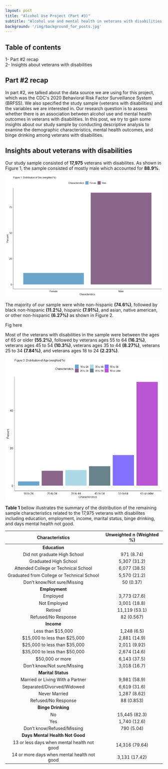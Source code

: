 ```yaml
---
layout: post
title: "Alcohol Use Project (Part #3)"
subtitle: "Alcohol use and mental health in veterans with disabilities insights"
background: '/img/background_for_posts.jpg'
---
```


## Table of contents 
1- Part #2 recap <br>
2- Insights about veterans with disabilities <br>


## Part #2 recap 
In part #2, we talked about the data source we are using for this project, which was the CDC's 2020 Behavioral Risk Factor Surveillance System (BRFSS). We also specified the study sample (veterans with disabilities) and the variables we are interested in. Our research question is to assess whether there is an association between alcohol use and mental health outcomes in veterans with disabilities. In this post, we try to gain some insights about our study sample by conducting descriptive analysis to examine the demographic characteristics, mental health outcomes, and binge drinking among veterans with disabilities. 



## Insights about veterans with disabilities
Our study sample consisted of  **17,975** veterans with disabilites. As shown in Figure 1, the sample consisted of mostly male which accounted for **88.9%**.  


![IMDb page](/img/posts/test-img/Fig1_dist_sex.png)


The majority of our sample were white non-hispanic **(74.6%)**, followed by black non-hispanic **(11.2%)**, hispanic **(7.91%)**, and asian, native american, or other non-hispanic **(6.27%)** as shown in Figure 2. 


Fig here 


Most of the veterans with disabilities in the sample were between the ages of 65 or older **(55.2%)**, followed by veterans ages 55 to 64 **(16.2%)**, veterans ages 45 to 54 **(10.3%)**, veterans ages 35 to 44 **(8.27%)**, veterans 25 to 34 **(7.84%)**, and veterans ages 18 to 24 **(2.23%)**. 


![IMDb page](/img/fig3_age_dist.png)


**Table 1** bellow illustrates the summary of the distribution of the remaining sample characteristics related to the 17,975 veterans with disabilites including education, employment, income, marital status, binge drinking, and days mental health not good.   


| Characteristics                               | Unweighted n (Weighted %) |
|                   :---:                       |           :---:           |
| **Education**                                 |                           |
| Did not graduate High School                  | 971 (8.74)                |
| Graduated High School                         | 5,307 (31.2)              |
| Attended College or Technical School          | 6,077 (38.5)              |
| Graduated from College or Technical School    | 5,570 (21.2)              |
| Don’t know/Not sure/Missing                   | 50 (0.37)                 |
| **Employment**                                |                           |
| Employed                                      | 3,773 (27.6)              |
| Not Employed                                  | 3,001 (18.8)              |
| Retired                                       | 11,119 (53.1)             |
| Refused/No Response                           | 82 (0.567)                |
| **Income**                                    |                           |
| Less than $15,000                             | 1,248 (6.5)               |
| $15,000 to less than $25,000                  | 2,881 (14.9)              |
| $25,000 to less than $35,000                  | 2,011 (9.92)              |
| $35,000 to less than $50,000                  | 2,674 (14.6)              |
| $50,000 or more                               | 6,143 (37.5)              |
| Don’t know/Not sure/Missing                   | 3,018 (16.7)              |
| **Marital Status**                            |                           |
| Married or Living With a Partner              | 9,981 (58.9)              |
| Separated/Divorved/Widowed                    | 6,619 (31.6)              |
| Never Married                                 | 1,287 (8.62)              |
| Refused/No Response                           | 88 (0.853)                |
| **Binge Drinking**                            |                           |
| No                                            | 15,445 (82.3)             |
| Yes                                           | 1,740 (12.6)              |
| Don’t know/Refused/Missing                    | 790 (5.04)                |
| **Days Mental Health Not Good**               |                           |
| 13 or less days when mental health not good   | 14,316 (79.64)            |
| 14 or more days when mental health not good   | 3,131 (17.42)             |






